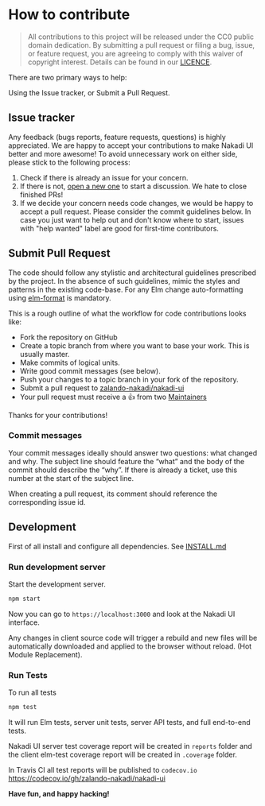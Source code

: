 # How to contribute

> All contributions to this project will be released under the CC0 public domain
> dedication. By submitting a pull request or filing a bug, issue, or
> feature request, you are agreeing to comply with this waiver of copyright interest.
> Details can be found in our [LICENCE](LICENSE).

There are two primary ways to help:

Using the Issue tracker, or
Submit a Pull Request.

## Issue tracker
Any feedback (bugs reports, feature requests, questions) is highly appreciated.
We are happy to accept your contributions to make Nakadi UI better and more awesome!
To avoid unnecessary work on either side, please stick to the following process:

1. Check if there is already an issue for your concern.
2. If there is not, [open a new one](https://github.com/zalando-nakadi/nakadi-ui/issues) to start a discussion. We hate to close finished PRs!
3. If we decide your concern needs code changes, we would be happy to accept a pull request. Please consider the commit guidelines below.
In case you just want to help out and don't know where to start, issues with "help wanted" label are good for first-time contributors.

## Submit Pull Request
The code should follow any stylistic
and architectural guidelines prescribed by the project.
In the absence of such guidelines, mimic the styles and patterns in the existing code-base.
For any Elm change auto-formatting using [elm-format](https://github.com/avh4/elm-format) is mandatory.

This is a rough outline of what the workflow for code contributions looks like:
- Fork the repository on GitHub
- Create a topic branch from where you want to base your work. This is usually master.
- Make commits of logical units.
- Write good commit messages (see below).
- Push your changes to a topic branch in your fork of the repository.
- Submit a pull request to [zalando-nakadi/nakadi-ui](https://github.com/zalando-nakadi/nakadi-ui)
- Your pull request must receive a :thumbsup: from two [Maintainers](MAINTAINERS)

Thanks for your contributions!

### Commit messages
Your commit messages ideally should answer two questions: what changed and why.
The subject line should feature the “what” and the body of the commit should describe the “why”.
If there is already a ticket, use this number at the start of the subject line.

When creating a pull request, its comment should reference the corresponding issue id.

## Development

First of all install and configure all dependencies. See [INSTALL.md](INSTALL.md)  

### Run development server
Start the development server.

```bash
npm start
```

Now you can go to `https://localhost:3000` and look at the Nakadi UI interface.

Any changes in client source code will trigger a rebuild and new files will be
automatically downloaded and applied to the browser without reload. (Hot Module Replacement).

### Run Tests

To run all tests

```bash
npm test
```

It will run Elm tests, server unit tests, server API tests, and full end-to-end tests.

Nakadi UI server test coverage report will be created in `reports` folder and  
the client elm-test coverage report will be created in `.coverage` folder.

In Travis CI all test reports will be published to `codecov.io` https://codecov.io/gh/zalando-nakadi/nakadi-ui

**Have fun, and happy hacking!**
